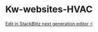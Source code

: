 # Kw-websites-HVAC

[Edit in StackBlitz next generation editor ⚡️](https://stackblitz.com/~/github.com/PhurpaGWangdi/Kw-websites-HVAC)